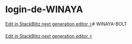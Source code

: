 # login-de-WINAYA

[Edit in StackBlitz next generation editor ⚡️](https://stackblitz.com/~/github.com/JosephRobles23/login-de-WINAYA)# WINAYA-BOLT

[Edit in StackBlitz next generation editor ⚡️](https://stackblitz.com/~/github.com/JosephRobles23/WINAYA-BOLT)